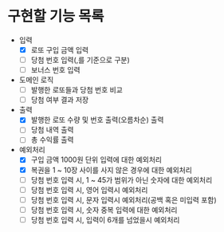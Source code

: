 # 구현할 기능 목록

- 입력
  - [x] 로또 구입 금액 입력
  - [ ] 당첨 번호 입력(,를 기준으로 구분)
  - [ ] 보너스 번호 입력
- 도메인 로직
  - [ ] 발행한 로또들과 당첨 번호 비교
  - [ ] 당첨 여부 결과 저장
- 출력
  - [x] 발행한 로또 수량 및 번호 출력(오름차순) 출력
  - [ ] 당첨 내역 출력
  - [ ] 총 수익률 출력
- 예외처리
  - [x] 구입 금액 1000원 단위 입력에 대한 예외처리
  - [x] 복권을 1 ~ 10장 사이를 사지 않은 경우에 대한 예외처리
  - [ ] 당첨 번호 입력 시, 1 ~ 45가 범위가 아닌 숫자에 대한 예외처리
  - [ ] 당첨 번호 입력 시, 영어 입력시 예외처리
  - [ ] 당첨 번호 입력 시, 문자 입력시 예외처리(공백 혹은 미입력 포함)
  - [ ] 당첨 번호 입력 시, 숫자 중복 입력에 대한 예외처리
  - [ ] 당첨 번호 입력 시, 입력이 6개를 넘었을시 예외처리
